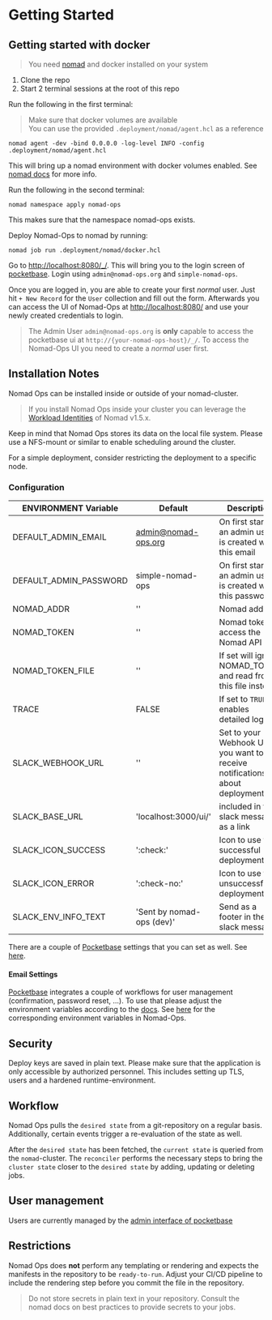 # Getting Started

## Getting started with docker

> You need [nomad](https://developer.hashicorp.com/nomad/docs/install) and docker installed on your system

1. Clone the repo
2. Start 2 terminal sessions at the root of this repo

Run the following in the first terminal:

> Make sure that docker volumes are available  
> You can use the provided `.deployment/nomad/agent.hcl` as a reference

`nomad agent -dev -bind 0.0.0.0 -log-level INFO -config .deployment/nomad/agent.hcl`

This will bring up a nomad environment with docker volumes enabled. See [nomad docs](https://developer.hashicorp.com/nomad/docs/operations/nomad-agent) for more info.

Run the following in the second terminal:

`nomad namespace apply nomad-ops`

This makes sure that the namespace nomad-ops exists.

Deploy Nomad-Ops to nomad by running:

`nomad job run .deployment/nomad/docker.hcl`

Go to [http://localhost:8080/_/](http://localhost:8080/_/).
This will bring you to the login screen of [pocketbase](https://pocketbase.io).
Login using `admin@nomad-ops.org` and `simple-nomad-ops`.

Once you are logged in, you are able to create your first *normal* user. Just hit `+ New Record` for the `User` collection and fill out the form. Afterwards you can access the UI of Nomad-Ops at [http://localhost:8080/](http://localhost:8080/) and use your newly created credentials to login.

> The Admin User `admin@nomad-ops.org` is **only** capable to access the pocketbase ui at `http://{your-nomad-ops-host}/_/`. To access the Nomad-Ops UI you need to create a *normal* user first.

## Installation Notes

Nomad Ops can be installed inside or outside of your nomad-cluster.

> If you install Nomad Ops inside your cluster you can leverage the [Workload Identities](https://developer.hashicorp.com/nomad/docs/concepts/workload-identity) of Nomad v1.5.x.

Keep in mind that Nomad Ops stores its data on the local file system. Please use a NFS-mount or similar to enable scheduling around the cluster.

For a simple deployment, consider restricting the deployment to a specific node.

### Configuration 

| ENVIRONMENT Variable   | Default                   | Description                                                                    |
| ---------------------- | ------------------------- | ------------------------------------------------------------------------------ |
| DEFAULT_ADMIN_EMAIL    | admin@nomad-ops.org       | On first startup an admin user is created with this email                      |
| DEFAULT_ADMIN_PASSWORD | simple-nomad-ops          | On first startup an admin user is created with this password                   |
| NOMAD_ADDR             | ''                        | Nomad addr                                                                     |
| NOMAD_TOKEN            | ''                        | Nomad token to access the Nomad API                                            |
| NOMAD_TOKEN_FILE       | ''                        | If set will ignore NOMAD_TOKEN and read from this file instead                 |
| TRACE                  | FALSE                     | If set to `TRUE` enables detailed logging                                      |
| SLACK_WEBHOOK_URL      | ''                        | Set to your Webhook URL if you want to receive notifications about deployments |
| SLACK_BASE_URL         | 'localhost:3000/ui/'      | included in the slack message as a link                                        |
| SLACK_ICON_SUCCESS     | ':check:'                 | Icon to use for successful deployments                                         |
| SLACK_ICON_ERROR       | ':check-no:'              | Icon to use for unsuccessful deployments                                       |
| SLACK_ENV_INFO_TEXT    | 'Sent by nomad-ops (dev)' | Send as a footer in the slack message                                          |

There are a couple of [Pocketbase](https://pocketbase.io) settings that you can set as well. See [here](https://github.com/nomad-ops/nomad-ops/blob/main/backend/cmd/nomad-ops-server/main.go#L65).

#### Email Settings

[Pocketbase](https://pocketbase.io) integrates a couple of workflows for user management (confirmation, password reset, ...). To use that please adjust the environment variables according to the [docs](https://pocketbase.io/docs/api-settings/). See [here](https://github.com/nomad-ops/nomad-ops/blob/main/backend/cmd/nomad-ops-server/main.go#L65) for the corresponding environment variables in Nomad-Ops.

## Security

Deploy keys are saved in plain text. Please make sure that the application is only accessible by authorized personnel. This includes setting up TLS, users and a hardened runtime-environment.

## Workflow

Nomad Ops pulls the `desired state` from a git-repository on a regular basis. Additionally, certain events trigger a re-evaluation of the state as well.

After the `desired state` has been fetched, the `current state` is queried from the `nomad`-cluster. The `reconciler` performs the necessary steps to bring the `cluster state` closer to the `desired state` by adding, updating or deleting jobs.

## User management

Users are currently managed by the [admin interface of pocketbase](https://pocketbase.io/docs/)

## Restrictions

Nomad Ops does **not** perform any templating or rendering and expects the manifests in the repository to be `ready-to-run`. Adjust your CI/CD pipeline to include the rendering step before you commit the file in the repository. 

> Do not store secrets in plain text in your repository. Consult the nomad docs on best practices to provide secrets to your jobs.
